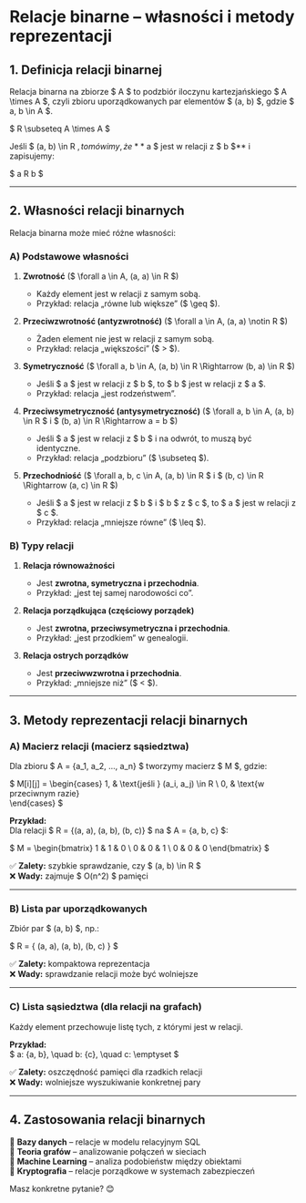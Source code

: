 # **Relacje binarne – własności i metody reprezentacji**  

## **1. Definicja relacji binarnej**  
Relacja binarna na zbiorze $ A $ to podzbiór iloczynu kartezjańskiego $ A \times A $, czyli zbioru uporządkowanych par elementów $ (a, b) $, gdzie $ a, b \in A $.  

$
R \subseteq A \times A
$

Jeśli $ (a, b) \in R $, to mówimy, że **$ a $ jest w relacji z $ b $** i zapisujemy:  

$
a R b
$

---

## **2. Własności relacji binarnych**  
Relacja binarna może mieć różne własności:  

### **A) Podstawowe własności**  
1. **Zwrotność** ($ \forall a \in A, (a, a) \in R $)  
   - Każdy element jest w relacji z samym sobą.  
   - Przykład: relacja „równe lub większe” ($ \geq $).  

2. **Przeciwzwrotność (antyzwrotność)** ($ \forall a \in A, (a, a) \notin R $)  
   - Żaden element nie jest w relacji z samym sobą.  
   - Przykład: relacja „większości” ($ > $).  

3. **Symetryczność** ($ \forall a, b \in A, (a, b) \in R \Rightarrow (b, a) \in R $)  
   - Jeśli $ a $ jest w relacji z $ b $, to $ b $ jest w relacji z $ a $.  
   - Przykład: relacja „jest rodzeństwem”.  

4. **Przeciwsymetryczność (antysymetryczność)** ($ \forall a, b \in A, (a, b) \in R $ i $ (b, a) \in R \Rightarrow a = b $)  
   - Jeśli $ a $ jest w relacji z $ b $ i na odwrót, to muszą być identyczne.  
   - Przykład: relacja „podzbioru” ($ \subseteq $).  

5. **Przechodniość** ($ \forall a, b, c \in A, (a, b) \in R $ i $ (b, c) \in R \Rightarrow (a, c) \in R $)  
   - Jeśli $ a $ jest w relacji z $ b $ i $ b $ z $ c $, to $ a $ jest w relacji z $ c $.  
   - Przykład: relacja „mniejsze równe” ($ \leq $).  

### **B) Typy relacji**  
1. **Relacja równoważności**  
   - Jest **zwrotna, symetryczna i przechodnia**.  
   - Przykład: „jest tej samej narodowości co”.  

2. **Relacja porządkująca (częściowy porządek)**  
   - Jest **zwrotna, przeciwsymetryczna i przechodnia**.  
   - Przykład: „jest przodkiem” w genealogii.  

3. **Relacja ostrych porządków**  
   - Jest **przeciwwzwrotna i przechodnia**.  
   - Przykład: „mniejsze niż” ($ < $).  

---

## **3. Metody reprezentacji relacji binarnych**  

### **A) Macierz relacji (macierz sąsiedztwa)**  
Dla zbioru $ A = \{a_1, a_2, ..., a_n\} $ tworzymy macierz $ M $, gdzie:  

$
M[i][j] =
\begin{cases} 
1, & \text{jeśli } (a_i, a_j) \in R \\ 
0, & \text{w przeciwnym razie}  
\end{cases}
$

**Przykład:**  
Dla relacji $ R = \{(a, a), (a, b), (b, c)\} $ na $ A = \{a, b, c\} $:

$
M =
\begin{bmatrix}
1 & 1 & 0 \\
0 & 0 & 1 \\
0 & 0 & 0
\end{bmatrix}
$

✅ **Zalety:** szybkie sprawdzanie, czy $ (a, b) \in R $  
❌ **Wady:** zajmuje $ O(n^2) $ pamięci  

---

### **B) Lista par uporządkowanych**  
Zbiór par $ (a, b) $, np.:

$
R = \{ (a, a), (a, b), (b, c) \}
$

✅ **Zalety:** kompaktowa reprezentacja  
❌ **Wady:** sprawdzanie relacji może być wolniejsze  

---

### **C) Lista sąsiedztwa (dla relacji na grafach)**  
Każdy element przechowuje listę tych, z którymi jest w relacji.

**Przykład:**  
$
a: \{a, b\}, \quad b: \{c\}, \quad c: \emptyset
$

✅ **Zalety:** oszczędność pamięci dla rzadkich relacji  
❌ **Wady:** wolniejsze wyszukiwanie konkretnej pary  

---

## **4. Zastosowania relacji binarnych**  
📌 **Bazy danych** – relacje w modelu relacyjnym SQL  
📌 **Teoria grafów** – analizowanie połączeń w sieciach  
📌 **Machine Learning** – analiza podobieństw między obiektami  
📌 **Kryptografia** – relacje porządkowe w systemach zabezpieczeń  

Masz konkretne pytanie? 😊